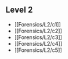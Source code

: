 ## Level 2
- [[Forensics/L2/c1]]
- [[Forensics/L2/c2]]
- [[Forensics/L2/c3]]
- [[Forensics/L2/c4]]
- [[Forensics/L2/c5]]